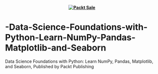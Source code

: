 
<b><p align='center'>[![Packt Sale](https://static.packt-cdn.com/assets/images/packt+events/Improve_UX.png)](https://packt.link/algotradingpython)</p></b> 

# -Data-Science-Foundations-with-Python-Learn-NumPy-Pandas-Matplotlib-and-Seaborn
 Data Science Foundations with Python: Learn NumPy, Pandas, Matplotlib, and Seaborn, Published by Packt Publishing
